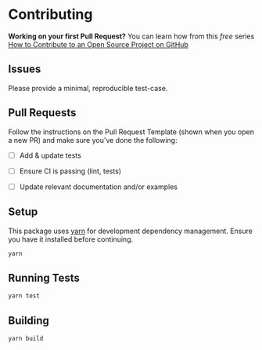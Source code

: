 # Contributing

**Working on your first Pull Request?** You can learn how from this *free* series [How to Contribute to an Open Source Project on GitHub](https://egghead.io/series/how-to-contribute-to-an-open-source-project-on-github)


## Issues

Please provide a minimal, reproducible test-case.


## Pull Requests

Follow the instructions on the Pull Request Template (shown when you open a new PR) and make sure you've done the following:

- [ ] Add & update tests
- [ ] Ensure CI is passing (lint, tests)
- [ ] Update relevant documentation and/or examples


## Setup

This package uses [yarn](https://yarnpkg.com) for development dependency management. Ensure you have it installed before continuing.

```sh
yarn
```

## Running Tests

```sh
yarn test
```


## Building

```sh
yarn build
```
